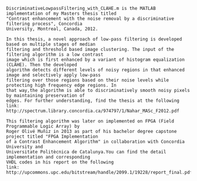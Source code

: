 
    DiscriminativeLowpassFiltering_with_CLAHE.m is the MATLAB implementation of my Masters thesis titled  
    "Contrast enhancement with the noise removal by a discriminative filtering process", Concordia 
    University, Montreal, Canada, 2012.
    
    In this thesis, a novel approach of low-pass filtering is developed based on multiple stages of median 
    filtering and threshold based image clustering. The input of the filtering algorithm is a low contrast 
    image which is first enhanced by a variant of histogram equalization (CLAHE). Then the developed 
    algorithm detects different levels of noisy regions in that enhanced image and selectively apply low-pass
    filtering over those regions based on their noise levels while protecting high frequency edge regions. In
    that way,the algorithm is able to discriminatively smooth noisy pixels by maintaining preservation of 
    edges. For further understanding, find the thesis at the following 
    link: http://spectrum.library.concordia.ca/974797/1/Nahar_MASc_F2012.pdf
    
    This filtering algorithm was later on implemented on FPGA (Field Programmable Logic Array) by 
    Roger Olivé Muñiz in 2013 as part of his bachelor degree capstone project titled "FPGA Implementation 
    of a Contrast Enhancement Algorithm" in collaboration with Concordia University and 
    Universitate Politècnica de Catalunya.You can find the detail implementation and corresponding 
    VHDL codes in his report on the following 
    link: http://upcommons.upc.edu/bitstream/handle/2099.1/19228/report_final.pdf
    
